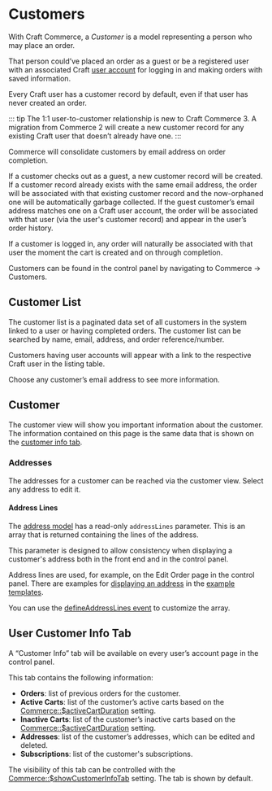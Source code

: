 # Customers

With Craft Commerce, a _Customer_ is a model representing a person who may place an order.

That person could’ve placed an order as a guest or be a registered user with an associated Craft [user account](https://craftcms.com/docs/1.x/users.html) for logging in and making orders with saved information.

Every Craft user has a customer record by default, even if that user has never created an order.

::: tip
The 1:1 user-to-customer relationship is new to Craft Commerce 3. A migration from Commerce 2 will create a new customer record for any existing Craft user that doesn’t already have one.
:::

Commerce will consolidate customers by email address on order completion.

If a customer checks out as a guest, a new customer record will be created. If a customer record already exists with the same email address, the order will be associated with that existing customer record and the now-orphaned one will be automatically garbage collected. If the guest customer’s email address matches one on a Craft user account, the order will be associated with that user (via the user's customer record) and appear in the user’s order history.

If a customer is logged in, any order will naturally be associated with that user the moment the cart is created and on through completion.

Customers can be found in the control panel by navigating to Commerce → Customers.

## Customer List

The customer list is a paginated data set of all customers in the system linked to a user or having completed orders. The customer list can be searched by name, email, address, and order reference/number.

Customers having user accounts will appear with a link to the respective Craft user in the listing table.

Choose any customer’s email address to see more information.

## Customer

The customer view will show you important information about the customer. The information contained on this page is the same data that is shown on the [customer info tab](#user-customer-info-tab).

### Addresses

The addresses for a customer can be reached via the customer view. Select any address to edit it.

#### Address Lines

The [address model](commerce3:craft\commerce\models\Address) has a read-only `addressLines` parameter. This is an array that is returned containing the lines of the address.

This parameter is designed to allow consistency when displaying a customer's address both in the front end and in the control panel.

Address lines are used, for example, on the Edit Order page in the control panel. There are examples for [displaying an address](https://github.com/craftcms/commerce/blob/develop/example-templates/shop/_includes/addresses/address.twig) in the [example templates](example-templates.md).

You can use the [defineAddressLines event](events.md#defineaddresslines) to customize the array.

## User Customer Info Tab

A “Customer Info” tab will be available on every user’s account page in the control panel.

This tab contains the following information:

- **Orders**: list of previous orders for the customer.
- **Active Carts**: list of the customer’s active carts based on the [Commerce::\$activeCartDuration](configuration.md#activecartduration) setting.
- **Inactive Carts**: list of the customer’s inactive carts based on the [Commerce::\$activeCartDuration](configuration.md#activecartduration) setting.
- **Addresses**: list of the customer’s addresses, which can be edited and deleted.
- **Subscriptions**: list of the customer's subscriptions.

The visibility of this tab can be controlled with the [Commerce::\$showCustomerInfoTab](configuration.md#showcustomerinfotab) setting. The tab is shown by default.

